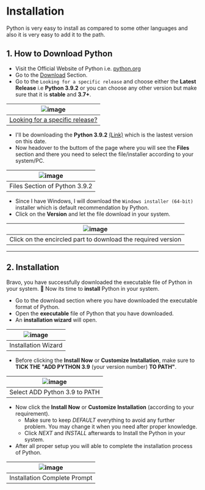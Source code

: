 # Installation

Python is very easy to install as compared to some other languages and also it is very easy to add it to the path.

## 1. How to Download Python
- Visit the Official Website of Python i.e. [python.org](https://www.python.org)
- Go to the [Download](https://www.python.org/downloads/) Section.
- Go to the `Looking for a specific release` and choose either the **Latest Release** i.e **Python 3.9.2** or you can choose any other version but make sure that it is **stable** and **3.7+**.

![image](https://user-images.githubusercontent.com/39031660/110851483-1b263380-82d7-11eb-96b9-6c85b90e1e28.png) |
------------ |
[Looking for a specific release?](https://www.python.org/downloads/) |

- I'll be downloading the **Python 3.9.2** [(Link)](https://www.python.org/downloads/release/python-392/) which is the lastest version on this date.
- Now headover to the buttom of the page where you will see the **Files** section and there you need to select the file/installer according to your system/PC.

![image](https://user-images.githubusercontent.com/39031660/110852413-5aa14f80-82d8-11eb-9c9b-10121b78f9c7.png) |
------------ |
Files Section of Python 3.9.2 |

- Since I have Windows, I will download the `Windows installer (64-bit)` installer which is default recommendation by Python.
- Click on the **Version** and let the file download in your system.

![image](https://user-images.githubusercontent.com/39031660/110852901-f0d57580-82d8-11eb-933c-254390c4526c.png) |
------------ |
Click on the encircled part to download the required version |

<hr>

## 2. Installation

Bravo, you have successfully downloaded the executable file of Python in your system. 🎉
Now its time to **install** Python in your system.

- Go to the download section where you have downloaded the executable format of Python.
- Open the **executable** file of Python that you have downloaded.
- An **installation wizard** will open.

![image](https://user-images.githubusercontent.com/39031660/110965228-ffc03480-8379-11eb-8fb6-ab61a0783c5c.png) |
------------ |
Installation Wizard |

- Before clicking the **Install Now** or **Customize Installation**, make sure to **TICK THE "ADD PYTHON 3.9** (your version number) **TO PATH"**.

![image](https://user-images.githubusercontent.com/39031660/110965827-98ef4b00-837a-11eb-9cc3-17ebca4a435e.png) |
------------ |
Select ADD Python 3.9 to PATH |

- Now click the **Install Now** or **Customize Installation** (according to your requirement).
    - Make sure to keep *DEFAULT* everything to avoid any further problem. You may change it when you need after proper knowledge.
    - Click *NEXT* and *INSTALL* afterwards to Install the Python in your system.
- After all proper setup you will able to complete the installation process of Python.

![image](https://user-images.githubusercontent.com/39031660/110972086-9f34f580-8381-11eb-8ff3-7e0c4dbe1798.png) |
------------ |
Installation Complete Prompt |




